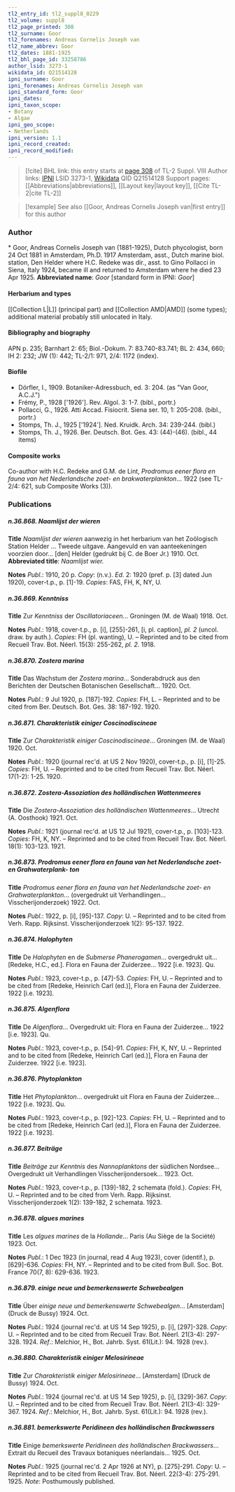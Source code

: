 ```yaml
---
tl2_entry_id: tl2_suppl8_0229
tl2_volume: suppl8
tl2_page_printed: 308
tl2_surname: Goor
tl2_forenames: Andreas Cornelis Joseph van
tl2_name_abbrev: Goor
tl2_dates: 1881-1925
tl2_bhl_page_id: 33258786
author_lsid: 3273-1
wikidata_id: Q21514128
ipni_surname: Goor
ipni_forenames: Andreas Cornelis Joseph van
ipni_standard_form: Goor
ipni_dates: 
ipni_taxon_scope: 
- Botany
- Algae
ipni_geo_scope: 
- Netherlands
ipni_version: 1.1
ipni_record_created: 
ipni_record_modified:
---
```


> [!cite] BHL link: this entry starts at [page 308](https://www.biodiversitylibrary.org/page/33258786) of TL-2 Suppl. VIII
> Author links: [IPNI](https://www.ipni.org/a/3273-1) LSID 3273-1, [Wikidata](https://www.wikidata.org/wiki/Q21514128) QID Q21514128
> Support pages: [[Abbreviations|abbreviations]], [[Layout key|layout key]], [[Cite TL-2|cite TL-2]]

> [!example] See also [[Goor, Andreas Cornelis Joseph van|first entry]] for this author

### Author

\* Goor, Andreas Cornelis Joseph van (1881-1925), Dutch phycologist, born 24 Oct 1881 in Amsterdam, Ph.D. 1917 Amsterdam, asst., Dutch marine biol. station, Den Helder where H.C. Redeke was dir., asst. to Gino Pollacci in Siena, Italy 1924, became ill and returned to Amsterdam where he died 23 Apr 1925. 
**Abbreviated name**: *Goor* \[standard form in IPNI: *Goor*\]

#### Herbarium and types

[[Collection L|L]] (principal part) and [[Collection AMD|AMD]] (some types); additional material probably still unlocated in Italy.

#### Bibliography and biography

APN p. 235; Barnhart 2: 65; Biol.-Dokum. 7: 83.740-83.741; BL 2: 434, 660; IH 2: 232; JW (1): 442; TL-2/1: 971, 2/4: 1172 (index).

#### Biofile

- Dörfler, I., 1909. Botaniker-Adressbuch, ed. 3: 204. (as "Van Goor, A.C.J.")
- Frémy, P., 1928 \['1926'\]. Rev. Algol. 3: 1-7. (bibl., portr.)
- Pollacci, G., 1926. Atti Accad. Fisiocrit. Siena ser. 10, 1: 205-208. (bibl., portr.)
- Stomps, Th. J., 1925 \['1924'\]. Ned. Kruidk. Arch. 34: 239-244. (bibl.)
- Stomps, Th. J., 1926. Ber. Deutsch. Bot. Ges. 43: (44)-(46). (bibl., 44 items)

#### Composite works

Co-author with H.C. Redeke and G.M. de Lint, *Prodromus eener flora en fauna van het Nederlandsche zoet- en brakwaterplankton*... 1922 (see TL-2/4: 621, sub Composite Works (3)).

### Publications

##### n.36.868. Naamlijst der wieren

**Title**
*Naamlijst der wieren* aanwezig in het herbarium van het Zoölogisch Station Helder ... Tweede uitgave. Aangevuld en van aanteekeningen voorzien door... \[den\] Helder (gedrukt bij C. de Boer Jr.) 1910. Oct.
**Abbreviated title**: *Naamlijst wier.*

**Notes**
*Publ*.: 1910, 20 p. *Copy*: (n.v.).
*Ed*. 2: 1920 (pref. p. \[3\] dated Jun 1920), cover-t.p., p. \[1\]-19. *Copies*: FAS, FH, K, NY, U.

##### n.36.869. Kenntniss

**Title**
Zur *Kenntniss* der *Oscillatoriaceen*... Groningen (M. de Waal) 1918. Oct.

**Notes**
*Publ*.: 1918, cover-t.p., p. \[i\], \[255\]-261, \[i, pl. caption\], *pl. 2* (uncol. draw. by auth.).
*Copies*: FH (pl. wanting), U. – Reprinted and to be cited from Recueil Trav. Bot. Néerl. 15(3): 255-262, *pl. 2.* 1918.

##### n.36.870. Zostera marina

**Title**
Das Wachstum der *Zostera marina*... Sonderabdruck aus den Berichten der Deutschen Botanischen Gesellschaft... 1920. Oct.

**Notes**
*Publ*.: 9 Jul 1920, p. \[187\]-192. *Copies*: FH, L. – Reprinted and to be cited from Ber. Deutsch. Bot. Ges. 38: 187-192. 1920.

##### n.36.871. Charakteristik einiger Coscinodiscineae

**Title**
Zur *Charakteristik einiger Coscinodiscineae*... Groningen (M. de Waal) 1920. Oct.

**Notes**
*Publ*.: 1920 (journal rec'd. at US 2 Nov 1920), cover-t.p., p. \[i\], \[1\]-25. *Copies*: FH, U. – Reprinted and to be cited from Recueil Trav. Bot. Néerl. 17(1-2): 1-25. 1920.

##### n.36.872. Zostera-Assoziation des holländischen Wattenmeeres

**Title**
Die *Zostera-Assoziation des holländischen Wattenmeeres*... Utrecht (A. Oosthook) 1921. Oct.

**Notes**
*Publ*.: 1921 (journal rec'd. at US 12 Jul 1921), cover-t.p., p. \[103\]-123. *Copies*: FH, K, NY. – Reprinted and to be cited from Recueil Trav. Bot. Néerl. 18(1): 103-123. 1921.

##### n.36.873. Prodromus eener flora en fauna van het Nederlandsche zoet- en Grahwaterplank- ton

**Title**
*Prodromus eener flora en fauna van het Nederlandsche zoet- en Grahwaterplankton*... (overgedrukt uit Verhandlingen... Visscherijonderzoek) 1922. Oct.

**Notes**
*Publ*.: 1922, p. \[i\], \[95\]-137. *Copy*: U. – Reprinted and to be cited from Verh. Rapp. Rijksinst. Visscherijonderzoek 1(2): 95-137. 1922.

##### n.36.874. Halophyten

**Title**
De *Halophyten* en de *Submerse Phanerogamen*... overgedrukt uit... \[Redeke, H.C., ed.\]. Flora en Fauna der Zuiderzee... 1922 \[i.e. 1923\]. Qu.

**Notes**
*Publ*.: 1923, cover-t.p., p. \[47\]-53. *Copies*: FH, U. – Reprinted and to be cited from \[Redeke, Heinrich Carl (ed.)\], Flora en Fauna der Zuiderzee. 1922 \[i.e. 1923\].

##### n.36.875. Algenflora

**Title**
De *Algenflora*... Overgedrukt uit: Flora en Fauna der Zuiderzee... 1922 \[i.e. 1923\]. Qu.

**Notes**
*Publ*.: 1923, cover-t.p., p. \[54\]-91. *Copies*: FH, K, NY, U. – Reprinted and to be cited from \[Redeke, Heinrich Carl (ed.)\], Flora en Fauna der Zuiderzee. 1922 \[i.e. 1923\].

##### n.36.876. Phytoplankton

**Title**
Het *Phytoplankton*... overgedrukt uit Flora en Fauna der Zuiderzee... 1922 \[i.e. 1923\]. Qu.

**Notes**
*Publ*.: 1923, cover-t.p., p. \[92\]-123. *Copies*: FH, U. – Reprinted and to be cited from \[Redeke, Heinrich Carl (ed.)\], Flora en Fauna der Zuiderzee. 1922 \[i.e. 1923\].

##### n.36.877. Beiträge

**Title**
*Beiträge* zur *Kenntnis* des *Nannoplanktons* der südlichen Nordsee... Overgedrukt uit Verhandlingen Visscherijondersoek... 1923. Oct.

**Notes**
*Publ*.: 1923, cover-t.p., p. \[139\]-182, 2 schemata (fold.). *Copies*: FH, U. – Reprinted and to be cited from Verh. Rapp. Rijksinst. Visscherijonderzoek 1(2): 139-182, 2 schemata. 1923.

##### n.36.878. algues marines

**Title**
Les *algues marines* de la *Hollande*... Paris (Au Siège de la Société) 1923. Oct.

**Notes**
*Publ*.: 1 Dec 1923 (in journal, read 4 Aug 1923), cover (identif.), p. \[629\]-636. *Copies*: FH, NY. – Reprinted and to be cited from Bull. Soc. Bot. France 70(7, 8): 629-636. 1923.

##### n.36.879. einige neue und bemerkenswerte Schwebealgen

**Title**
Über *einige neue und bemerkenswerte Schwebealgen*... \[Amsterdam\] (Druck de Bussy) 1924. Oct.

**Notes**
*Publ*.: 1924 (journal rec'd. at US 14 Sep 1925), p. \[i\], \[297\]-328. *Copy*: U. – Reprinted and to be cited from Recueil Trav. Bot. Néerl. 21(3-4): 297-328. 1924.
*Ref*.: Melchior, H., Bot. Jahrb. Syst. 61(Lit.): 94. 1928 (rev.).

##### n.36.880. Charakteristik einiger Melosirineae

**Title**
Zur *Charakteristik einiger Melosirineae*... \[Amsterdam\] (Druck de Bussy) 1924. Oct.

**Notes**
*Publ*.: 1924 (journal rec'd. at US 14 Sep 1925), p. \[i\], \[329\]-367. *Copy*: U. – Reprinted and to be cited from Recueil Trav. Bot. Néerl. 21(3-4): 329-367. 1924.
*Ref*.: Melchior, H., Bot. Jahrb. Syst. 61(Lit.): 94. 1928 (rev.).

##### n.36.881. bemerkswerte Peridineen des holländischen Brackwassers

**Title**
Einige *bemerkswerte Peridineen des holländischen Brackwassers*... Extrait du Recueil des Travaux botaniques néerlandais... 1925. Oct.

**Notes**
*Publ*.: 1925 (journal rec'd. 2 Apr 1926 at NY), p. \[275\]-291. *Copy*: U. – Reprinted and to be cited from Recueil Trav. Bot. Néerl. 22(3-4): 275-291. 1925.
*Note*: Posthumously published.


